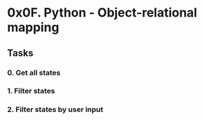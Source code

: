 # 0x0F. Python - Object-relational mapping

## Tasks

### 0. Get all states

### 1. Filter states

### 2. Filter states by user input

